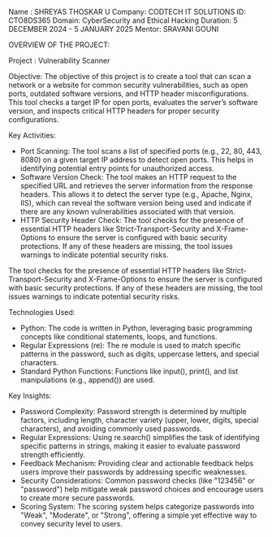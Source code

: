 Name : SHREYAS THOSKAR U
Company: CODTECH IT SOLUTIONS
ID: CTO8DS365
Domain: CyberSecurity and Ethical Hacking
Duration: 5 DECEMBER 2024 - 5 JANUARY 2025
Mentor: SRAVANI GOUNI

OVERVIEW OF THE PROJECT:

Project : Vulnerability Scanner

Objective: The objective of this project is to create a tool that can scan a network or a website for common security vulnerabilities, such as open ports, outdated software versions, and HTTP header misconfigurations. This tool checks a target IP for open ports, evaluates the server’s software version, and inspects critical HTTP headers for proper security configurations.


Key Activities:
* Port Scanning: The tool scans a list of specified ports (e.g., 22, 80, 443, 8080) on a given target IP address to detect open ports. This helps in identifying potential entry points for unauthorized access.
* Software Version Check: The tool makes an HTTP request to the specified URL and retrieves the server information from the response headers. This allows it to detect the server type (e.g., Apache, Nginx, IIS), 
  which can reveal the software version being used and indicate if there are any known vulnerabilities associated with that version.
* HTTP Security Header Check: The tool checks for the presence of essential HTTP headers like Strict-Transport-Security and X-Frame-Options to ensure the server is configured with basic security protections. If 
  any of these headers are missing, the tool issues warnings to indicate potential security risks.

The tool checks for the presence of essential HTTP headers like Strict-Transport-Security and X-Frame-Options to ensure the server is configured with basic security protections. If any of these headers are missing, the tool issues warnings to indicate potential security risks.

Technologies Used:
* Python: The code is written in Python, leveraging basic programming concepts like conditional statements, loops, and functions.
* Regular Expressions (re): The re module is used to match specific patterns in the password, such as digits, uppercase letters, and special characters.
* Standard Python Functions: Functions like input(), print(), and list manipulations (e.g., append()) are used.

Key Insights:
* Password Complexity: Password strength is determined by multiple factors, including length, character variety (upper, lower, digits, special characters), and avoiding commonly used passwords.
* Regular Expressions: Using re.search() simplifies the task of identifying specific patterns in strings, making it easier to evaluate password strength efficiently.
* Feedback Mechanism: Providing clear and actionable feedback helps users improve their passwords by addressing specific weaknesses.
* Security Considerations: Common password checks (like "123456" or "password") help mitigate weak password choices and encourage users to create more secure passwords.
* Scoring System: The scoring system helps categorize passwords into "Weak", "Moderate", or "Strong", offering a simple yet effective way to convey security level to users.
